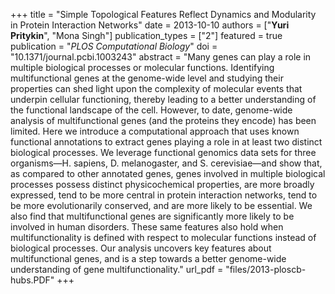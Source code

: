 +++
title = "Simple Topological Features Reflect Dynamics and Modularity in Protein Interaction Networks"
date = 2013-10-10
authors = ["**Yuri Pritykin**", "Mona Singh"]
publication_types = ["2"]
featured = true
publication = "*PLOS Computational Biology*"
doi = "10.1371/journal.pcbi.1003243"
abstract = "Many genes can play a role in multiple biological processes or molecular functions. Identifying multifunctional genes at the genome-wide level and studying their properties can shed light upon the complexity of molecular events that underpin cellular functioning, thereby leading to a better understanding of the functional landscape of the cell. However, to date, genome-wide analysis of multifunctional genes (and the proteins they encode) has been limited. Here we introduce a computational approach that uses known functional annotations to extract genes playing a role in at least two distinct biological processes. We leverage functional genomics data sets for three organisms—H. sapiens, D. melanogaster, and S. cerevisiae—and show that, as compared to other annotated genes, genes involved in multiple biological processes possess distinct physicochemical properties, are more broadly expressed, tend to be more central in protein interaction networks, tend to be more evolutionarily conserved, and are more likely to be essential. We also find that multifunctional genes are significantly more likely to be involved in human disorders. These same features also hold when multifunctionality is defined with respect to molecular functions instead of biological processes. Our analysis uncovers key features about multifunctional genes, and is a step towards a better genome-wide understanding of gene multifunctionality."
url_pdf = "files/2013-ploscb-hubs.PDF"
+++

